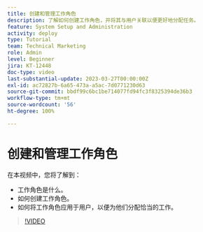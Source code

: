 ```yaml
---
title: 创建和管理工作角色
description: 了解如何创建工作角色，并将其与用户关联以便更好地分配任务。
feature: System Setup and Administration
activity: deploy
type: Tutorial
team: Technical Marketing
role: Admin
level: Beginner
jira: KT-12448
doc-type: video
last-substantial-update: 2023-03-27T00:00:00Z
exl-id: ac72827b-6a65-473a-a5ac-7d0771230d63
source-git-commit: bbdf99c6bc1be714077fd94fc3f8325394de36b3
workflow-type: tm+mt
source-wordcount: '56'
ht-degree: 100%

---
```


# 创建和管理工作角色

在本视频中，您将了解到：

* 工作角色是什么。
* 如何创建工作角色。
* 如何将工作角色应用于用户，以便为他们分配恰当的工作。

>[!VIDEO](https://video.tv.adobe.com/v/3452436/?quality=12&learn=on&enablevpops=1&captions=chi_hans)
